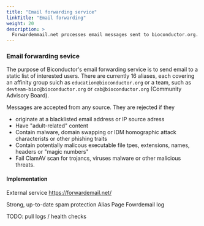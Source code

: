 ```yaml
---
title: "Email forwarding service"
linkTitle: "Email forwarding"
weight: 20
description: >
  Forwardemmail.net processes email messages sent to bioconductor.org. For defined aliases, the mail is forwarded to a static list of interested parties.
---
```





### Email forwarding sevice

The purpose of Biconductor's email forwarding service is to send email to a static list of interested users. There are currently 16 aliases, each covering an affinity group suich as `education@bioconductor.org` or a team, such as `devteam-bioc@bioconductor.org` or `cab@bioconductor.org` (Community Advisory Board).

Messages are accepted from any source. They are rejected if they 
- originate at a blacklisted email address or IP source adress
- Have "adult-related" content
- Contain malware, domain swapping or IDM homographic attack characterists or other phishing traits
- Contain potentially malicous executable file tpes, extensions, names, headers or "magic numbers"
- Fail ClamAV scan for trojancs, viruses malware or other malicious threats.
#### Implementation

External service https://forwardemail.net/

Strong, up-to-date spam protection
 Alias Page
 Fowrdemail log

TODO: pull logs / health checks

